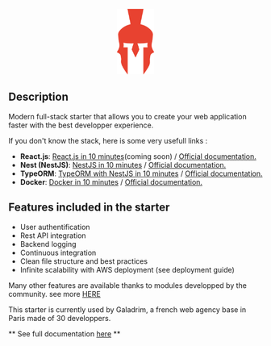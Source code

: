 <p align="center">
  <a href="https://fast-modular-project.com/" target="_blank"><img src="./fmp.png" height="130px" alt="FMP Logo"/></a>
</p>

## Description

Modern full-stack starter that allows you to create your web application faster with the best developper experience.

If you don't know the stack, here is some very usefull links :

- **React.js**: [React.js in 10 minutes](https://blog.fast-modular-project.com)(coming soon) / [Official documentation.](https://fr.reactjs.org/) 
- **Nest (NestJS)**: [NestJS in 10 minutes](https://blog.fast-modular-project.com/nestjs-in-10-minutes) / [Official documentation.](https://nestjs.com/) 
- **TypeORM**: [TypeORM with NestJS in 10 minutes](https://blog.fast-modular-project.com/typeorm-with-nestjs-in-10-minutes) / [Official documentation.](https://nestjs.com/) 
- **Docker**: [Docker in 10 minutes](https://blog.fast-modular-project.com/docker-in-10-minutes) / [Official documentation.](https://www.docker.com/) 

## Features included in the starter

- User authentification
- Rest API integration
- Backend logging
- Continuous integration
- Clean file structure and best practices
- Infinite scalability with AWS deployment (see deployment guide)

Many other features are available thanks to modules developped by the community. see more [HERE](https://fast-modular-project.com/modules?starter=starter-reacjs-nestjs-mysql)

This starter is currently used by Galadrim, a french web agency base in Paris made of 30 developpers.

** See full documentation [here](https://fast-modular-project.com/starters/starter-reacjs-nestjs-mysql) **
